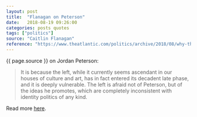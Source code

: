 ```yaml
---
layout: post
title:  "Flanagan on Peterson"
date:   2018-08-19 09:26:00
categories: posts quotes
tags: ["politics"]
source: "Caitlin Flanagan"
reference: "https://www.theatlantic.com/politics/archive/2018/08/why-the-left-is-so-afraid-of-jordan-peterson/567110/"
---
```


{{ page.source }} on Jordan Peterson:

> It is because the left, while it currently seems ascendant in our houses of culture and art, has in fact entered its decadent late phase, and it is deeply vulnerable. The left is afraid not of Peterson, but of the ideas he promotes, which are completely inconsistent with identity politics of any kind. 

Read more [here]({{page.reference}}).
